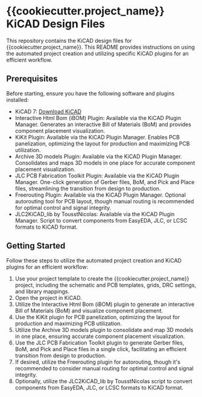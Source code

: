 # {{cookiecutter.project_name}} KiCAD Design Files

This repository contains the KiCAD design files for {{cookiecutter.project_name}}. This README provides instructions on using the automated project creation and utilizing specific KiCAD plugins for an efficient workflow.

## Prerequisites

Before starting, ensure you have the following software and plugins installed:

- KiCAD 7: [Download KiCAD](https://kicad.org/download/)
- Interactive Html Bom (iBOM) Plugin: Available via the KiCAD Plugin Manager. Generates an interactive Bill of Materials (BoM) and provides component placement visualization.
- KiKit Plugin: Available via the KiCAD Plugin Manager. Enables PCB panelization, optimizing the layout for production and maximizing PCB utilization.
- Archive 3D models Plugin: Available via the KiCAD Plugin Manager. Consolidates and maps 3D models in one place for accurate component placement visualization.
- JLC PCB Fabrication Toolkit Plugin: Available via the KiCAD Plugin Manager. One-click generation of Gerber files, BoM, and Pick and Place files, streamlining the transition from design to production.
- Freerouting Plugin: Available via the KiCAD Plugin Manager. Optional autorouting tool for PCB layout, though manual routing is recommended for optimal control and signal integrity.
- JLC2KiCAD_lib by TousstNicolas: Available via the KiCAD Plugin Manager. Script to convert components from EasyEDA, JLC, or LCSC formats to KiCAD format.

## Getting Started

Follow these steps to utilize the automated project creation and KiCAD plugins for an efficient workflow:

1. Use your project template to create the {{cookiecutter.project_name}} project, including the schematic and PCB templates, grids, DRC settings, and library mappings.
2. Open the project in KiCAD.
3. Utilize the Interactive Html Bom (iBOM) plugin to generate an interactive Bill of Materials (BoM) and visualize component placement.
4. Use the KiKit plugin for PCB panelization, optimizing the layout for production and maximizing PCB utilization.
5. Utilize the Archive 3D models plugin to consolidate and map 3D models in one place, ensuring accurate component placement visualization.
6. Use the JLC PCB Fabrication Toolkit plugin to generate Gerber files, BoM, and Pick and Place files in a single click, facilitating an efficient transition from design to production.
7. If desired, utilize the Freerouting plugin for autorouting, though it's recommended to consider manual routing for optimal control and signal integrity.
8. Optionally, utilize the JLC2KiCAD_lib by TousstNicolas script to convert components from EasyEDA, JLC, or LCSC formats to KiCAD format.